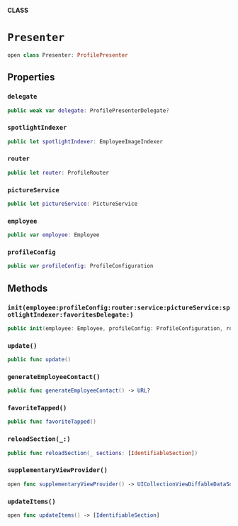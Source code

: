 **CLASS**

# `Presenter`

```swift
open class Presenter: ProfilePresenter
```

## Properties
### `delegate`

```swift
public weak var delegate: ProfilePresenterDelegate?
```

### `spotlightIndexer`

```swift
public let spotlightIndexer: EmployeeImageIndexer
```

### `router`

```swift
public let router: ProfileRouter
```

### `pictureService`

```swift
public let pictureService: PictureService
```

### `employee`

```swift
public var employee: Employee
```

### `profileConfig`

```swift
public var profileConfig: ProfileConfiguration
```

## Methods
### `init(employee:profileConfig:router:service:pictureService:spotlightIndexer:favoritesDelegate:)`

```swift
public init(employee: Employee, profileConfig: ProfileConfiguration, router: ProfileRouter, service: EmployeeDetailsService, pictureService: PictureService, spotlightIndexer: EmployeeImageIndexer, favoritesDelegate: FavouritesDelegate? = nil)
```

### `update()`

```swift
public func update()
```

### `generateEmployeeContact()`

```swift
public func generateEmployeeContact() -> URL?
```

### `favoriteTapped()`

```swift
public func favoriteTapped()
```

### `reloadSection(_:)`

```swift
public func reloadSection(_ sections: [IdentifiableSection])
```

### `supplementaryViewProvider()`

```swift
open func supplementaryViewProvider() -> UICollectionViewDiffableDataSource<IdentifiableSection, IdentifiableItem>.SupplementaryViewProvider?
```

### `updateItems()`

```swift
open func updateItems() -> [IdentifiableSection]
```
